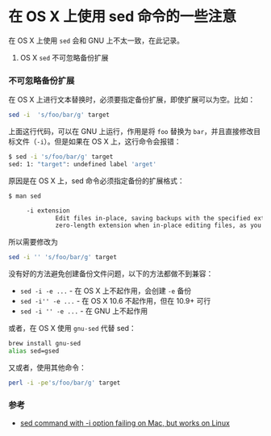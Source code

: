 # 在 OS X 上使用 sed 命令的一些注意

在 OS X 上使用 `sed` 会和 GNU 上不太一致，在此记录。

1. OS X `sed` 不可忽略备份扩展

<!--more-->
### 不可忽略备份扩展

在 OS X 上进行文本替换时，必须要指定备份扩展，即使扩展可以为空。比如：

```bash
sed -i  's/foo/bar/g' target
```

上面这行代码，可以在 GNU 上运行，作用是将 `foo` 替换为 `bar`，并且直接修改目标文件（`-i`）。但是如果在 OS X 上，这行命令会报错：

```bash
$ sed -i 's/foo/bar/g' target 
sed: 1: "target": undefined label 'arget'
```

原因是在 OS X 上，sed 命令必须指定备份的扩展格式：

```bash
$ man sed

     -i extension
             Edit files in-place, saving backups with the specified extension.  If a zero-length extension is given, no backup will be saved.  It is not recommended to give a
             zero-length extension when in-place editing files, as you risk corruption or partial content in situations where disk space is exhausted, etc.
```

所以需要修改为 

```bash
sed -i '' 's/foo/bar/g' target 
```

没有好的方法避免创建备份文件问题，以下的方法都做不到兼容：

- `sed -i -e ...` - 在 OS X 上不起作用，会创建 `-e` 备份
- `sed -i'' -e ...` - 在 OS X 10.6 不起作用，但在 10.9+ 可行
- `sed -i '' -e ...` - 在 GNU 上不起作用

或者，在 OS X 使用 `gnu-sed` 代替 sed：

```bash
brew install gnu-sed
alias sed=gsed
```

又或者，使用其他命令：

```bash
perl -i -pe's/foo/bar/g' target
```

### 参考

- [sed command with -i option failing on Mac, but works on Linux](https://stackoverflow.com/a/4247319/3218128)
